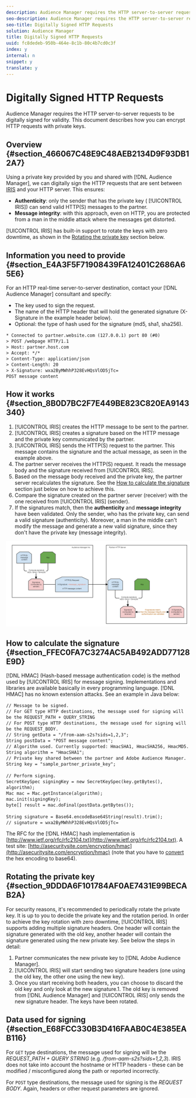 ```yaml
---
description: Audience Manager requires the HTTP server-to-server requests to be digitally signed for validity. This document describes how you can encrypt HTTP requests with private keys.
seo-description: Audience Manager requires the HTTP server-to-server requests to be digitally signed for validity. This document describes how you can encrypt HTTP requests with private keys.
seo-title: Digitally Signed HTTP Requests
solution: Audience Manager
title: Digitally Signed HTTP Requests
uuid: fc8dedeb-950b-464e-8c1b-80c4b7cd0c3f
index: y
internal: n
snippet: y
translate: y
---
```


# Digitally Signed HTTP Requests

Audience Manager requires the HTTP server-to-server requests to be digitally signed for validity. This document describes how you can encrypt HTTP requests with private keys.


## Overview {#section_466067C48E9C48AEB2134D9F93DB12A7}



Using a private key provided by you and shared with [!DNL Audience Manager], we can digitally sign the HTTP requests that are sent between [IRIS](../../../reference/system-components/components-data-action.md#section_1966DC17FD14419E943CEF04F13A005B) and your HTTP server. This ensures: 



* **Authenticity**: only the sender that has the private key ( [!UICONTROL IRIS]) can send valid HTTP(S) messages to the partner.
* **Message integrity**: with this approach, even on HTTP, you are protected from a man in the middle attack where the messages get distorted.





[!UICONTROL IRIS] has built-in support to rotate the keys with zero downtime, as shown in the [Rotating the private key](../../../c_integration/receiving-audience-data/real-time-outbound-transfers/digitally-signed-http-requests.md#section_9DDDA6F101784AF0AE7431E99BECAB2A) section below. 

## Information you need to provide {#section_E4A3F5F71908439FA12401C2686A65E6}



For an HTTP real-time server-to-server destination, contact your [!DNL Audience Manager] consultant and specify: 



* The key used to sign the request.
* The name of the HTTP header that will hold the generated signature (X-Signature in the example header below).
* Optional: the type of hash used for the signature (md5, sha1, sha256).





```
* Connected to partner.website.com (127.0.0.1) port 80 (#0) 
> POST /webpage HTTP/1.1 
> Host: partner.host.com 
> Accept: */* 
> Content-Type: application/json 
> Content-Length: 20 
> X-Signature: wxa2ByMWhhP328EvHQsVlOD5jTc= 
POST message content
```


## How it works {#section_8B0D7BC2F7E449BE823C820EA9143340}




1. [!UICONTROL IRIS] creates the HTTP message to be sent to the partner.
1. [!UICONTROL IRIS] creates a signature based on the HTTP message and the private key communicated by the partner.
1. [!UICONTROL IRIS] sends the HTTP(S) request to the partner. This message contains the signature and the actual message, as seen in the example above.
1. The partner server receives the HTTP(S) request. It reads the message body and the signature received from [!UICONTROL IRIS].
1. Based on the message body received and the private key, the partner server recalculates the signature. See the [How to calculate the signature](../../../c_integration/receiving-audience-data/real-time-outbound-transfers/digitally-signed-http-requests.md#section_FFEC0FA7C3274AC5AB492ADD77128E9D) section just below on how to achieve this.
1. Compare the signature created on the partner server (receiver) with the one received from [!UICONTROL IRIS] (sender).
1. If the signatures match, then the **authenticity** and **message integrity** have been validated. Only the sender, who has the private key, can send a valid signature (authenticity). Moreover, a man in the middle can't modify the message and generate a new valid signature, since they don't have the private key (message integrity).





![](assets/iris-digitally-sign-http-request.png) 

## How to calculate the signature {#section_FFEC0FA7C3274AC5AB492ADD77128E9D}



[!DNL HMAC] (Hash-based message authentication code) is the method used by [!UICONTROL IRIS] for message signing. Implementations and libraries are available basically in every programming language. [!DNL HMAC] has no known extension attacks. See an example in Java below: 


```
// Message to be signed. 
// For GET type HTTP destinations, the message used for signing will be the REQUEST_PATH + QUERY_STRING 
// For POST type HTTP destinations, the message used for signing will be the REQUEST_BODY. 
// String getData = "/from-aam-s2s?sids=1,2,3"; 
String postData = "POST message content"; 
// Algorithm used. Currently supported: HmacSHA1, HmacSHA256, HmacMD5. 
String algorithm = "HmacSHA1"; 
// Private key shared between the partner and Adobe Audience Manager. 
String key = "sample_partner_private_key"; 
  
// Perform signing. 
SecretKeySpec signingKey = new SecretKeySpec(key.getBytes(), algorithm); 
Mac mac = Mac.getInstance(algorithm); 
mac.init(signingKey); 
byte[] result = mac.doFinal(postData.getBytes()); 
  
String signature = Base64.encodeBase64String(result).trim(); 
// signature = wxa2ByMWhhP328EvHQsVlOD5jTc=
```



The RFC for the [!DNL HMAC] hash implementation is [http://www.ietf.org/rfc/rfc2104.txt](http://www.ietf.org/rfc/rfc2104.txt). A test site: [http://asecuritysite.com/encryption/hmac](http://asecuritysite.com/encryption/hmac) (note that you have to [convert](http://tomeko.net/online_tools/hex_to_base64.php?lang=en) the hex encoding to base64). 

## Rotating the private key {#section_9DDDA6F101784AF0AE7431E99BECAB2A}



For security reasons, it's recommended to periodically rotate the private key. It is up to you to decide the private key and the rotation period. In order to achieve the key rotation with zero downtime, [!UICONTROL IRIS] supports adding multiple signature headers. One header will contain the signature generated with the old key, another header will contain the signature generated using the new private key. See below the steps in detail: 



1. Partner communicates the new private key to [!DNL Adobe Audience Manager].
1. [!UICONTROL IRIS] will start sending two signature headers (one using the old key, the other one using the new key).
1. Once you start receiving both headers, you can choose to discard the old key and only look at the new signature.1. The old key is removed from [!DNL Audience Manager] and [!UICONTROL IRIS] only sends the new signature header. The keys have been rotated.




## Data used for signing {#section_E68FCC330B3D416FAAB0C4E385EAB116}



For `GET` type destinations, the message used for signing will be the *REQUEST_PATH + QUERY STRING* (e.g. */from-aam-s2s?sids=1,2,3*). IRIS does not take into account the hostname or HTTP headers - these can be modified / misconfigured along the path or reported incorrectly. 


For `POST` type destinations, the message used for signing is the *REQUEST BODY*. Again, headers or other request parameters are ignored. 
